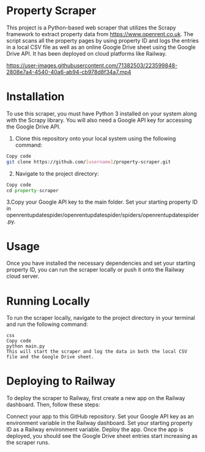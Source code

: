 # Property Scraper

This project is a Python-based web scraper that utilizes the Scrapy framework to extract property data from https://www.openrent.co.uk. The script scans all the property pages by using property ID and logs the entries in a local CSV file as well as an online Google Drive sheet using the Google Drive API. It has been deployed on cloud platforms like Railway.




https://user-images.githubusercontent.com/71382503/223599848-2808e7a4-4540-40a6-ab94-cb978d8f34a7.mp4



# Installation

To use this scraper, you must have Python 3 installed on your system along with the Scrapy library. You will also need a Google API key for accessing the Google Drive API.

1. Clone this repository onto your local system using the following command:
```bash
Copy code
git clone https://github.com/[username]/property-scraper.git
```

2. Navigate to the project directory:
```python
Copy code
cd property-scraper
```

3.Copy your Google API key to the main folder.
Set your starting property ID in openrentupdatespider/openrentupdatespider/spiders/openrentupdatespider.py.

# Usage
Once you have installed the necessary dependencies and set your starting property ID, you can run the scraper locally or push it onto the Railway cloud server.

# Running Locally
To run the scraper locally, navigate to the project directory in your terminal and run the following command:
```
css
Copy code
python main.py
This will start the scraper and log the data in both the local CSV file and the Google Drive sheet.
```

# Deploying to Railway
To deploy the scraper to Railway, first create a new app on the Railway dashboard. Then, follow these steps:

Connect your app to this GitHub repository.
Set your Google API key as an environment variable in the Railway dashboard.
Set your starting property ID as a Railway environment variable.
Deploy the app.
Once the app is deployed, you should see the Google Drive sheet entries start increasing as the scraper runs.

